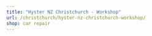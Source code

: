 ```yaml
---
title: "Hyster NZ Christchurch - Workshop"
url: /christchurch/hyster-nz-christchurch-workshop/
shop: car repair
---
```

